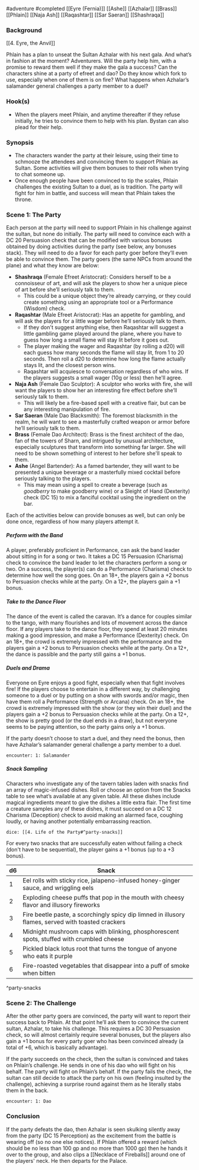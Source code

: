 #adventure #completed [[Eyre (Fernia)]] [[Ashe]] [[Azhalar]] [[Brass]] [[Phlain]] [[Naja Ash]] [[Raqashtar]] [[Sar Saeran]] [[Shashraqa]]

### Background

[[4. Eyre, the Anvil]]

Phlain has a plan to unseat the Sultan Azhalar with his next gala. And what’s in fashion at the moment? Adventurers. Will the party help him, with a promise to reward them well if they make the gala a success? Can the characters shine at a party of efreet and dao? Do they know which fork to use, especially when one of them is on fire? What happens when Azhalar’s salamander general challenges a party member to a duel?

### Hook(s)

* When the players meet Phlain, and anytime thereafter if they refuse initially, he tries to convince them to help with his plan. Bystan can also plead for their help.

### Synopsis

- The characters wander the party at their leisure, using their time to schmooze the attendees and convincing them to support Phlain as Sultan. Some activities will give them bonuses to their rolls when trying to chat someone up.
- Once enough people have been convinced to tip the scales, Phlain challenges the existing Sultan to a duel, as is tradition. The party will fight for him in battle, and success will mean that Phlain takes the throne.

### Scene 1: The Party

Each person at the party will need to support Phlain in his challenge against the sultan, but none do initially. The party will need to convince each with a DC 20 Persuasion check that can be modified with various bonuses obtained by doing activities during the party (see below, any bonuses stack). They will need to do a favor for each party goer before they’ll even be able to convince them. The party goers (the same NPCs from around the plane) and what they know are below:
- **Shashraqa** (Female Efreet Aristocrat): Considers herself to be a connoisseur of art, and will ask the players to show her a unique piece of art before she’ll seriously talk to them.
	- This could be a unique object they’re already carrying, or they could create something using an appropriate tool or a Performance (Wisdom) check.
- **Raqashtar** (Male Efreet Aristocrat): Has an appetite for gambling, and will ask the players for a little wager before he’ll seriously talk to them.
	- If they don't suggest anything else, then Raqashtar will suggest a little gambling game played around the plane, where you have to guess how long a small flame will stay lit before it goes out.
	- The player making the wager and Raqashtar (by rolling a d20) will each guess how many seconds the flame will stay lit, from 1 to 20 seconds. Then roll a d20 to determine how long the flame actually stays lit, and the closest person wins.
	- Raqashtar will acquiesce to conversation regardless of who wins. If the players suggests a small wager (10g or less) then he'll agree.
- **Naja Ash** (Female Dao Sculptor): A sculptor who works with fire, she will want the players to show her an interesting fire effect before she’ll seriously talk to them.
	- This will likely be a fire-based spell with a creative flair, but can be any interesting manipulation of fire.
- **Sar Saeran** (Male Dao Blacksmith): The foremost blacksmith in the realm, he will want to see a masterfully crafted weapon or armor before he’ll seriously talk to them.
- **Brass** (Female Dao Architect): Brass is the finest architect of the dao, fan of the towers of Sharn, and intrigued by unusual architecture, especially sculptures that transform into something far larger. She will need to be shown something of interest to her before she'll speak to them.
- **Ashe** (Angel Bartender): As a famed bartender, they will want to be presented a unique beverage or a masterfully mixed cocktail before seriously talking to the players.
	- This may mean using a spell to create a beverage (such as *goodberry* to make goodberry wine) or a Sleight of Hand (Dexterity) check (DC 15) to mix a fanciful cocktail using the ingredient on the bar.

Each of the activities below can provide bonuses as well, but can only be done once, regardless of how many players attempt it.

##### Perform with the Band

A player, preferably proficient in Performance, can ask the band leader about sitting in for a song or two. It takes a DC 15 Persuasion (Charisma) check to convince the band leader to let the characters perform a song or two. On a success, the player(s) can do a Performance (Charisma) check to determine how well the song goes. On an 18+, the players gain a +2 bonus to Persuasion checks while at the party. On a 12+, the players gain a +1 bonus.

##### Take to the Dance Floor

The dance of the event is called the caravan. It’s a dance for couples similar to the tango, with many flourishes and lots of movement across the dance floor. If any players take to the dance floor, they spend at least 20 minutes making a good impression, and make a Performance (Dexterity) check. On an 18+, the crowd is extremely impressed with the performance and the players gain a +2 bonus to Persuasion checks while at the party. On a 12+, the dance is passible and the party still gains a +1 bonus.

##### Duels and Drama

Everyone on Eyre enjoys a good fight, especially when that fight involves fire! If the players choose to entertain in a different way, by challenging someone to a duel or by putting on a show with swords and/or magic, then have them roll a Performance (Strength or Arcana) check. On an 18+, the crowd is extremely impressed with the show (or they win their duel) and the players gain a +2 bonus to Persuasion checks while at the party. On a 12+, the show is pretty good (or the duel ends in a draw), but not everyone seems to be paying attention, so the party gains only a +1 bonus.

If the party doesn’t choose to start a duel, and they need the bonus, then have Azhalar’s salamander general challenge a party member to a duel.

`encounter: 1: Salamander`

##### Snack Sampling

Characters who investigate any of the tavern tables laden with snacks find an array of magic-infused dishes. Roll or choose an option from the Snacks table to see what’s available at any given table. All these dishes include magical ingredients meant to give the dishes a little extra flair. The first time a creature samples any of these dishes, it must succeed on a DC 12 Charisma (Deception) check to avoid making an alarmed face, coughing loudly, or having another potentially embarrassing reaction.

`dice: [[4. Life of the Party#^party-snacks]]`

For every two snacks that are successfully eaten without failing a check (don't have to be sequential), the player gains a +1 bonus (up to a +3 bonus).

| d6  | Snack                                                                                              |
| --- | -------------------------------------------------------------------------------------------------- |
| 1   | Eel rolls with sticky rice, jalapeno-infused honey-ginger sauce, and wriggling eels                |
| 2   | Exploding cheese puffs that pop in the mouth with cheesy flavor and illusory fireworks             |
| 3   | Fire beetle paste, a scorchingly spicy dip limned in illusory flames, served with toasted crackers |
| 4   | Midnight mushroom caps with blinking, phosphorescent spots, stuffed with crumbled cheese           |
| 5   | Pickled black lotus root that turns the tongue of anyone who eats it purple                        |
| 6   | Fire-roasted vegetables that disappear into a puff of smoke when bitten                            |
^party-snacks

### Scene 2: The Challenge

After the other party goers are convinced, the party will want to report their success back to Phlain. At that point he’ll ask them to convince the current sultan, Azhalar, to take his challenge. This requires a DC 30 Persuasion check, so will almost certainly require several bonuses, but the players also gain a +1 bonus for every party goer who has been convinced already (a total of +6, which is basically advantage).

If the party succeeds on the check, then the sultan is convinced and takes on Phlain’s challenge. He sends in one of his dao who will fight on his behalf. The party will fight on Phlain’s behalf. If the party fails the check, the sultan can still decide to attack the party on his own (feeling insulted by the challenge), achieving a surprise round against them as he literally stabs them in the back.

`encounter: 1: Dao`

### Conclusion

If the party defeats the dao, then Azhalar is seen skulking silently away from the party (DC 15 Perception) as the excitement from the battle is wearing off (so no one else notices). If Phlain offered a reward (which should be no less than 100 gp and no more than 1000 gp) then he hands it over to the group, and also clips a [[Necklace of Fireballs]] around one of the players' neck. He then departs for the Palace.
